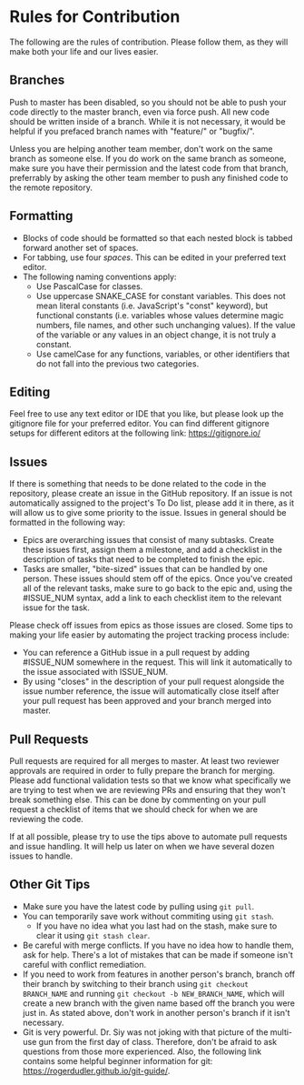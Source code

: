 # Rules for Contribution
The following are the rules of contribution. Please follow them, as they will make both your life and our lives easier.

## Branches
Push to master has been disabled, so you should not be able to push your code directly to the master branch, even via force push. All new code should be written inside of a branch. While it is not necessary, it would be helpful if you prefaced branch names with "feature/" or "bugfix/". 

Unless you are helping another team member, don't work on the same branch as someone else. If you do work on the same branch as someone, make sure you have their permission and the latest code from that branch, preferrably by asking the other team member to push any finished code to the remote repository.

## Formatting
- Blocks of code should be formatted so that each nested block is tabbed forward another set of spaces.
- For tabbing, use four *spaces*. This can be edited in your preferred text editor.
- The following naming conventions apply:
    - Use PascalCase for classes.
    - Use uppercase SNAKE_CASE for constant variables. This does not mean literal constants (i.e. JavaScript's "const" keyword), but functional constants (i.e. variables whose values determine magic numbers, file names, and other such unchanging values). If the value of the variable or any values in an object change, it is not truly a constant.
    - Use camelCase for any functions, variables, or other identifiers that do not fall into the previous two categories.

## Editing
Feel free to use any text editor or IDE that you like, but please look up the gitignore file for your preferred editor. You can find different gitignore setups for different editors at the following link: https://gitignore.io/

## Issues
If there is something that needs to be done related to the code in the repository, please create an issue in the GitHub repository. If an issue is not automatically assigned to the project's To Do list, please add it in there, as it will allow us to give some priority to the issue. Issues in general should be formatted in the following way:
- Epics are overarching issues that consist of many subtasks. Create these issues first, assign them a milestone, and add a checklist in the description of tasks that need to be completed to finish the epic.
- Tasks are smaller, "bite-sized" issues that can be handled by one person. These issues should stem off of the epics. Once you've created all of the relevant tasks, make sure to go back to the epic and, using the #ISSUE_NUM syntax, add a link to each checklist item to the relevant issue for the task.

Please check off issues from epics as those issues are closed. Some tips to making your life easier by automating the project tracking process include:
- You can reference a GitHub issue in a pull request by adding #ISSUE_NUM somewhere in the request. This will link it automatically to the issue associated with ISSUE_NUM.
- By using "closes" in the description of your pull request alongside the issue number reference, the issue will automatically close itself after your pull request has been approved and your branch merged into master.

## Pull Requests
Pull requests are required for all merges to master. At least two reviewer approvals are required in order to fully prepare the branch for merging. Please add functional validation tests so that we know what specifically we are trying to test when we are reviewing PRs and ensuring that they won't break something else. This can be done by commenting on your pull request a checklist of items that we should check for when we are reviewing the code.

If at all possible, please try to use the tips above to automate pull requests and issue handling. It will help us later on when we have several dozen issues to handle. 

## Other Git Tips
- Make sure you have the latest code by pulling using `git pull`.
- You can temporarily save work without commiting using `git stash`.
    - If you have no idea what you last had on the stash, make sure to clear it using `git stash clear`.
- Be careful with merge conflicts. If you have no idea how to handle them, ask for help. There's a lot of mistakes that can be made if someone isn't careful with conflict remediation.
- If you need to work from features in another person's branch, branch off their branch by switching to their branch using `git checkout BRANCH_NAME` and running `git checkout -b NEW_BRANCH_NAME`, which will create a new branch with the given name based off the branch you were just in. As stated above, don't work in another person's branch if it isn't necessary.
- Git is very powerful. Dr. Siy was not joking with that picture of the multi-use gun from the first day of class. Therefore, don't be afraid to ask questions from those more experienced. Also, the following link contains some helpful beginner information for git: https://rogerdudler.github.io/git-guide/.